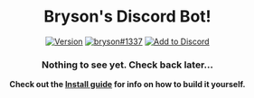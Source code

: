 <div align='center'>
  
# Bryson's Discord Bot! 
[![Version](https://img.shields.io/github/package-json/v/xperthobbit/brysonBot?style=flat-square)](https://github.com/Xperthobbit/brysonBot/blob/master/package.json) [![bryson#1337](https://img.shields.io/badge/Happiness-Okay-yellow?style=flat-square&logo=Discord)](https://xperthobbit.com) [![Add to Discord](https://img.shields.io/badge/Add-to%20Discord-blue?style=flat-square)](https://discordapp.com/oauth2/authorize?client_id=613143901087334422&scope=bot&permission=8 'Add me to your server!')

### Nothing to see yet. Check back later...

**Check out the [Install guide](https://github.com/Xperthobbit/brysonBot/wiki/Installation-Guide) for info on how to build it yourself.**

</div>
